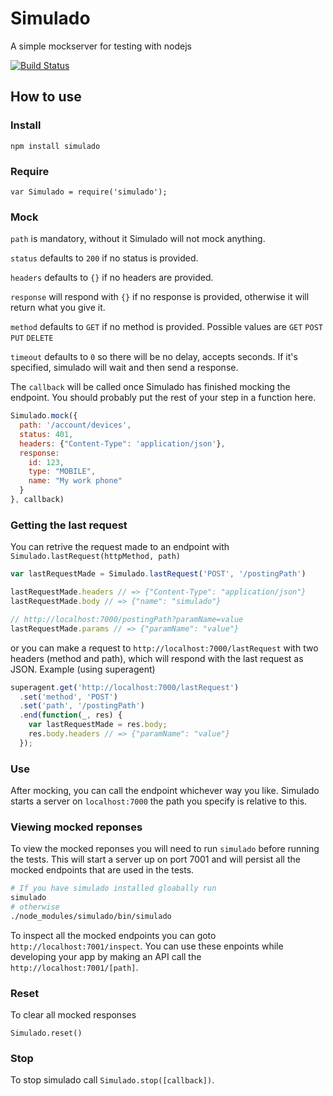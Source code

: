 # Simulado
A simple mockserver for testing with nodejs

[![Build Status](https://travis-ci.org/BSkyB/simulado.svg)](https://travis-ci.org/bskyb/simulado)

## How to use
### Install
    npm install simulado
### Require
    var Simulado = require('simulado');
### Mock
```path``` is mandatory, without it Simulado will not mock anything.

```status``` defaults to ```200``` if no status is provided.

```headers``` defaults to ```{}``` if no headers are provided.

```response``` will respond with ```{}``` if no response is provided, otherwise it will return what you give it.

```method``` defaults to ```GET``` if no method is provided. Possible values are ```GET``` ```POST``` ```PUT``` ```DELETE```

```timeout``` defaults to ```0``` so there will be no delay, accepts seconds. If it's specified, simulado will wait and then send a response.

The ```callback``` will be called once Simulado has finished mocking the endpoint. You should probably put the rest of your step in a function here.
```javascript
Simulado.mock({
  path: '/account/devices',
  status: 401,
  headers: {"Content-Type": 'application/json'},
  response:
    id: 123,
    type: "MOBILE",
    name: "My work phone"
  }
}, callback)
```
### Getting the last request
You can retrive the request made to an endpoint with ```Simulado.lastRequest(httpMethod, path)```
```javascript
var lastRequestMade = Simulado.lastRequest('POST', '/postingPath')

lastRequestMade.headers // => {"Content-Type": "application/json"}
lastRequestMade.body // => {"name": "simulado"}

// http://localhost:7000/postingPath?paramName=value
lastRequestMade.params // => {"paramName": "value"}
```
or you can make a request to ```http://localhost:7000/lastRequest``` with two headers (method and path), which will respond with the last request as JSON.
Example (using superagent)
```javascript
superagent.get('http://localhost:7000/lastRequest')
  .set('method', 'POST')
  .set('path', '/postingPath')
  .end(function(_, res) {
    var lastRequestMade = res.body;
    res.body.headers // => {"paramName": "value"}
  });
```
### Use
After mocking, you can call the endpoint whichever way you like. Simulado starts a server on ```localhost:7000``` the path you specify is relative to this.
### Viewing mocked reponses
To view the mocked reponses you will need to run `simulado` before running the tests. This will start a server up on port 7001 and will persist all the mocked endpoints that are used in the tests.
```bash
# If you have simulado installed gloabally run
simulado
# otherwise
./node_modules/simulado/bin/simulado
```
To inspect all the mocked endpoints you can goto `http://localhost:7001/inspect`. You can use these enpoints while developing your app by making an API call the `http://localhost:7001/[path]`.
### Reset 
To clear all mocked responses 
```
Simulado.reset()
```
### Stop
To stop simulado call `Simulado.stop([callback])`.
